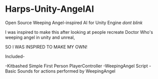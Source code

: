 # Harps-Unity-AngelAI
Open Source Weeping Angel-inspired AI for Unity Engine *dont blink*



I was inspired to make this after looking at people recreate Doctor Who's weeping angel in unity and unreal,

SO I WAS INSPIRED TO MAKE MY OWN!

Included-

-Kitbashed Simple First Person PlayerController
-WeepingAngel Script
-Basic Sounds for actions performed by WeepingAngel
